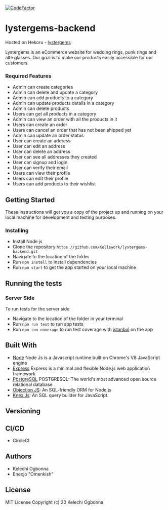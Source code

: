 [![CodeFactor](https://www.codefactor.io/repository/github/kellswork/lystergems-backend/badge)](https://www.codefactor.io/repository/github/kellswork/lystergems-backend)

# lystergems-backend

Hosted on Hekoru - [lystergems](https://lystergems.herokuapp.com/)

Lystergems is an eCommerce website for wedding rings, punk rings and alté glasses. Our goal is to make our products easily accessible for our customers.
### Required Features

- Admin can create categories
- Admin can delete and update a category
- Admin can add products to a category
- Admin can update products details in a category
- Admin can delete products
- Users can get all products in a category
- Admin can view an order with all the products in it
- Users can create an order
- Users can cancel an order that has not been shipped yet
- Admin can update an order status
- User can create an address
- User can edit an address
- User can delete an address
- User can see all addresses they created
- User can signup and login
- User can verify their email
- Users can view their profile
- Users can edit their profile
- Users can add products to their wishlist


## Getting Started
These instructions will get you a copy of the project up and running on your local machine for development and testing purposes.

### Installing
- Install Node js
- Clone the repository `https://github.com/Kellswork/lystergems-backend.git`
- Navigate to the location of the folder
- Run `npm install` to install dependencies
- Run `npm start` to get the app started on your local machine

## Running the tests 
### Server Side
To run tests for the server side
- Navigate to the location of the folder in your terminal
- Run `npm run test` to run app tests
- Run `npm run coverage` to run test coverage with [istanbul]() on the app

## Built With

- [Node](https://nodejs.org/en/) Node Js is a Javascript runtime built on Chrome's V8 JavaScript engine
- [Express](https://expressjs.com/) Express is a minimal and flexible Node.js web application framework
- [PostgreSQL](https://www.postgresql.org/) POSTGRESQL: The world's most advanced open source relational database
- [Objection JS](https://vincit.github.io/objection.js/): An SQL-friendly ORM for Node.js
- [Knex Js](knexjs.org): An SQL query builder for JavaScript.

## Versioning

## CI/CD
- CircleCI

## Authors

- Kelechi Ogbonna
- Eneojo "Omenkish"

## License
MIT License
Copyright (c) 20 Kelechi Ogbonna
